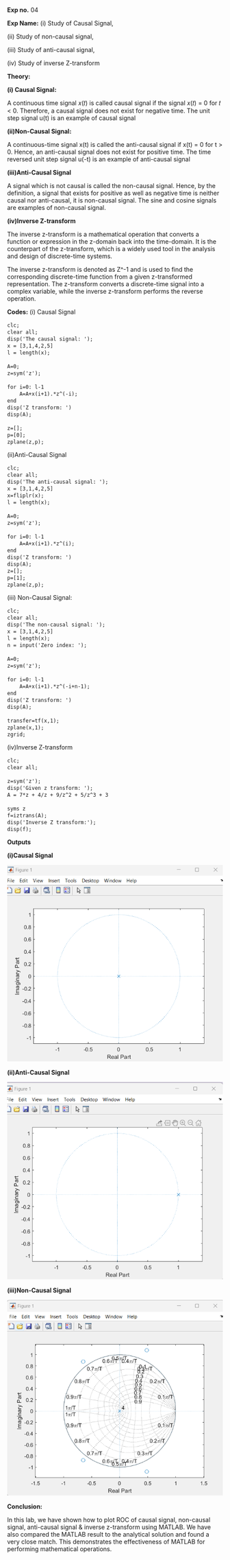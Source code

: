 **Exp no.** 04

**Exp Name:** (i) Study of Causal Signal,

(ii) Study of non-causal signal,

(iii) Study of anti-causal signal,

(iv) Study of inverse Z-transform

**Theory:**

**(i) Causal Signal:**

A continuous time signal 𝑥(𝑡) is called causal signal if the signal 𝑥(𝑡) = 0 for 𝑡 < 0. Therefore, a causal signal does not exist for negative time. The unit step signal u(t) is an example of causal signal 

**(ii)Non-Causal Signal:**

A continuous-time signal x(t) is called the anti-causal signal if x(t) = 0 for t > 0. Hence, an anti-causal signal does not exist for positive time. The time reversed unit step signal u(-t) is an example of anti-causal signal 

**(iii)Anti-Causal Signal**

A signal which is not causal is called the non-causal signal. Hence, by the definition, a signal that exists for positive as well as negative time is neither causal nor anti-causal, it is non-causal signal. The sine and cosine signals are examples of non-causal signal.

**(iv)Inverse Z-transform**

The inverse z-transform is a mathematical operation that converts a function or expression in the z-domain back into the time-domain. It is the counterpart of the z-transform, which is a widely used tool in the analysis and design of discrete-time systems.

The inverse z-transform is denoted as Z^-1 and is used to find the corresponding discrete-time function from a given z-transformed representation. The z-transform converts a discrete-time signal into a complex variable, while the inverse z-transform performs the reverse operation.


**Codes:**
(i) Causal Signal
```
clc;
clear all;
disp('The causal signal: ');
x = [3,1,4,2,5]
l = length(x);

A=0;
z=sym('z');

for i=0: l-1
    A=A+x(i+1).*z^(-i);
end
disp('Z transform: ')
disp(A);

z=[];
p=[0];
zplane(z,p);
```
(ii)Anti-Causal Signal
```
clc;
clear all;
disp('The anti-causal signal: ');
x = [3,1,4,2,5]
x=fliplr(x);
l = length(x);

A=0;
z=sym('z');

for i=0: l-1
    A=A+x(i+1).*z^(i);
end
disp('Z transform: ')
disp(A);
z=[];
p=[1];
zplane(z,p);
```
(iii) Non-Causal Signal:
```
clc;
clear all;
disp('The non-causal signal: ');
x = [3,1,4,2,5]
l = length(x);
n = input('Zero index: ');

A=0;
z=sym('z');

for i=0: l-1
    A=A+x(i+1).*z^(-i+n-1);
end
disp('Z transform: ')
disp(A);

transfer=tf(x,1);
zplane(x,1);
zgrid;
```
(iv)Inverse Z-transform
```
clc;
clear all;

z=sym('z');
disp('Given z transform: ');
A = 7*z + 4/z + 9/z^2 + 5/z^3 + 3

syms z
f=iztrans(A);
disp('Inverse Z transform:');
disp(f);
```
**Outputs**

**(i)Causal Signal**

<img src= "./causal.png">

**(ii)Anti-Causal Signal**

<img src= "./non-causal.png">

**(iii)Non-Causal Signal**

<img src= "./anti-causal.png">

**Conclusion:**

In this lab, we have shown how to plot ROC of causal signal, non-causal signal, anti-causal signal & inverse z-transform using MATLAB. We have also compared the MATLAB result to the analytical solution and found a very close match. This demonstrates the effectiveness of MATLAB for performing mathematical operations.




